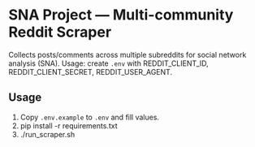 # SNA Project — Multi-community Reddit Scraper

Collects posts/comments across multiple subreddits for social network analysis (SNA).
Usage: create `.env` with REDDIT_CLIENT_ID, REDDIT_CLIENT_SECRET, REDDIT_USER_AGENT.

## Usage
1. Copy `.env.example` to `.env` and fill values.
2. pip install -r requirements.txt
3. ./run_scraper.sh
